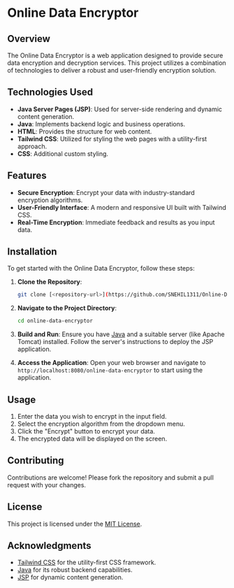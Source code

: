 # Online Data Encryptor

## Overview

The Online Data Encryptor is a web application designed to provide secure data encryption and decryption services. This project utilizes a combination of technologies to deliver a robust and user-friendly encryption solution.

## Technologies Used

- **Java Server Pages (JSP)**: Used for server-side rendering and dynamic content generation.
- **Java**: Implements backend logic and business operations.
- **HTML**: Provides the structure for web content.
- **Tailwind CSS**: Utilized for styling the web pages with a utility-first approach.
- **CSS**: Additional custom styling.

## Features

- **Secure Encryption**: Encrypt your data with industry-standard encryption algorithms.
- **User-Friendly Interface**: A modern and responsive UI built with Tailwind CSS.
- **Real-Time Encryption**: Immediate feedback and results as you input data.

## Installation

To get started with the Online Data Encryptor, follow these steps:

1. **Clone the Repository**:
    ```bash
    git clone [<repository-url>](https://github.com/SNEHIL1311/Online-Data-Encrypton-Java)
    ```

2. **Navigate to the Project Directory**:
    ```bash
    cd online-data-encryptor
    ```

3. **Build and Run**:
    Ensure you have [Java](https://www.oracle.com/java/technologies/javase-jdk11-downloads.html) and a suitable server (like Apache Tomcat) installed. Follow the server's instructions to deploy the JSP application.

4. **Access the Application**:
    Open your web browser and navigate to `http://localhost:8080/online-data-encryptor` to start using the application.

## Usage

1. Enter the data you wish to encrypt in the input field.
2. Select the encryption algorithm from the dropdown menu.
3. Click the "Encrypt" button to encrypt your data.
4. The encrypted data will be displayed on the screen.

## Contributing

Contributions are welcome! Please fork the repository and submit a pull request with your changes.

## License

This project is licensed under the [MIT License](LICENSE).

## Acknowledgments

- [Tailwind CSS](https://tailwindcss.com/) for the utility-first CSS framework.
- [Java](https://www.java.com/) for its robust backend capabilities.
- [JSP](https://www.oracle.com/java/technologies/java-server-pages.html) for dynamic content generation.


